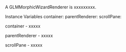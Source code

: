 A GLMMorphicWizardRenderer is xxxxxxxxx.Instance Variables	container:		<Object>	parentRenderer:		<Object>	scrollPane:		<Object>container	- xxxxxparentRenderer	- xxxxxscrollPane	- xxxxx